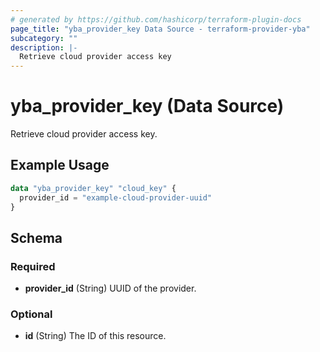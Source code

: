 ```yaml
---
# generated by https://github.com/hashicorp/terraform-plugin-docs
page_title: "yba_provider_key Data Source - terraform-provider-yba"
subcategory: ""
description: |-
  Retrieve cloud provider access key
---
```


# yba_provider_key (Data Source)

Retrieve cloud provider access key.

## Example Usage

```terraform
data "yba_provider_key" "cloud_key" {
  provider_id = "example-cloud-provider-uuid"
}
```

<!-- schema generated by tfplugindocs -->
## Schema

### Required

- **provider_id** (String) UUID of the provider.

### Optional

- **id** (String) The ID of this resource.
